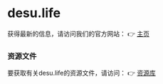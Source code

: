 # desu.life

获得最新的信息，请访问我们的官方网站：
👉 [主页](https://desu.life/)

### 资源文件
要获取有关desu.life的资源文件，请访问：
👉 [资源库](https://nc.desu.life/s/bdFSMciaxmQ7ZBY)